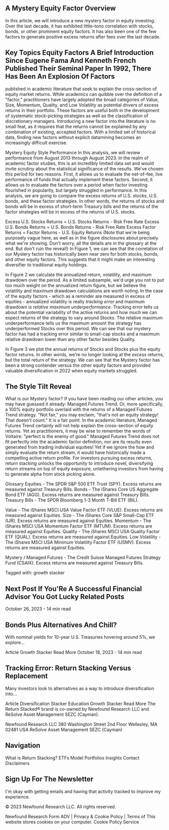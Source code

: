 
## A Mystery Equity Factor Overview

In this article, we will introduce a new mystery factor in equity investing. Over the last decade, it has exhibited little-tono correlation with stocks, bonds, or other prominent equity factors. It has also been one of the few factors to generate positive excess returns after fees over the last decade.

## Key Topics Equity Factors A Brief Introduction Since Eugene Fama And Kenneth French Published Their Seminal Paper In 1992, There Has Been An Explosion Of Factors

published in academic literature that seek to explain the cross-section of equity market returns. While academics can quibble over the definition of a "factor," practitioners have largely adopted the broad categories of Value, Size, Momentum, Quality, and Low Volatility as potential drivers of excess returns in their portfolio.  These factors are useful both in the development of systematic stock-picking strategies as well as the classification of discretionary managers. Introducing a new factor into the literature is no small feat, as it requires that the returns cannot be explained by any combination of existing, accepted factors.  With a limited set of historical data, finding new factors without explicit datamining becomes an increasingly difficult exercise.

Mystery Equity Style Performance In this analysis, we will review performance from August 2013 through August 2023.  In the realm of academic factor studies, this is an incredibly limited data set and would invite scrutiny about the statistical significance of the results. We've chosen this period for two reasons.  First, it allows us to evaluate the net-of-fee, live performance of funds that actually implement these factors.  Second, it allows us to evaluate the factors over a period when factor investing flourished in popularity, but largely struggled in performance. In this analysis, we are going to compare the excess returns of U.S. stocks, U.S. bonds, and these factor strategies.  In other words, the returns of stocks and bonds will be in excess of short-term Treasury bills and the returns of the factor strategies will be in excess of the returns of U.S. stocks.

Excess U.S. Stocks Returns = U.S. Stocks Returns - Risk Free Rate Excess U.S. Bonds Returns = U.S. Bonds Returns - Risk Free Rate Excess Factor Returns = Factor Returns - U.S. Equity Returns
(Note that we're being purposely vague here, as well as in the figure disclosures about precisely what we're showing. Don't worry, all the details are in the glossary at the end.  But don't ruin the reveal!) In Figure 1, we can see that the correlation of our Mystery factor has historically been near zero for both stocks, bonds, and other equity factors.  This suggests that it might make an interesting diversifier to traditional equity holdings.

In Figure 2 we calculate the annualized return, volatility, and maximum drawdown over the period.  As a limited subsample, we'd urge you not to put too much weight on the annualized return figure, but we believe the volatility and maximum drawdown calculations are worth noting. In the case of the equity factors - which as a reminder are measured in excess of equities - annualized volatility is really *tracking error* and maximum drawdown is *relative maximum underperformance*.  Tracking error tells us about the potential variability of the active returns and how much we can expect returns of the strategy to vary around Stocks. The relative maximum underperformance tells us the maximum amount the strategy has underperformed Stocks over this period. We can see that our mystery factor has had a tracking error similar to small-cap stocks and a maximum relative drawdown lower than any other factor besides Quality.

In Figure 3 we plot the annual returns of Stocks and Stocks plus the equity factor returns.  In other words, we're no longer looking at the *excess* returns, but the total return of the strategy.  We can see that the Mystery factor has been a strong contender versus the other equity factors and provided valuable diversification in 2022 when equity markets struggled.

## The Style Tilt Reveal

What is our Mystery factor?  If you have been reading our other articles, you may have guessed it already: Managed Futures Trend.  Or, more specifically, a 100% equity portfolio overlaid with the returns of a Managed Futures Trend strategy. "Not fair," you may exclaim, "that's not an equity strategy!  That doesn't count." It is a fair point.  In the academic literature, Managed Futures Trend certainly will not help explain the cross-section of equity returns. Yet as practitioners, it may be wise to remember the words of Voltaire: "perfect is the enemy of good."  Managed Futures Trend does not fit perfectly into the academic factor definition, nor are its results even generated from trading individual equities!  Yet if we ignore the how and simply evaluate the return stream, it would have historically made a compelling active return profile. For investors pursuing excess returns, return stacking unlocks the opportunity to introduce novel, diversifying return streams on top of equity exposure, untethering investors from having to generate alpha from stock picking alone.

Glossary Equities - The SPDR S&P 500 ETF Trust (SPY).  Excess returns are measured against Treasury Bills. Bonds - The iShares Core US Aggregate Bond ETF (AGG).  Excess returns are measured against Treasury Bills. Treasury Bills - The SPDR Bloomberg 1-3 Month T-Bill ETF (BIL).

Value - The iShares MSCI USA Value Factor ETF (VLUE).  Excess returns are measured against Equities. Size - The iShares Core S&P Small-Cap ETF (IJR).  Excess returns are measured against Equities.
Momentum - The iShares MSCI USA Momentum Factor ETF (MTUM).  Excess returns are measured against Equities. Quality - The iShares MSCI USA Quality Factor ETF (QUAL).  Excess returns are measured against Equities. Low Volatility - The iShares MSCI USA Minimum Volatility Factor ETF (USMV). Excess returns are measured against Equities.

Mystery / Managed Futures - The Credit Suisse Managed Futures Strategy Fund (CSAIX).  Excess returns are measured against Treasury Bills.

Tagged with: 
growth stacker

## Next Post If You'Re A Successful Financial Advisor You Got Lucky Related Posts

October 26, 2023 - 14 min read

## Bonds Plus Alternatives And Chill?

With nominal yields for 10-year U.S. Treasuries hovering around 5%, we explore...

Article Growth Stacker Read More October 18, 2023 - 14 min read

## Tracking Error: Return Stacking Versus Replacement

Many investors look to alternatives as a way to introduce diversification into...

Article Diversification Stacker  Education Growth Stacker Read More The Return Stacked® brand is co-owned by Newfound Research LLC and ReSolve Asset Management SEZC
(Cayman).

Newfound Research LLC
380 Washington Street 2nd Floor Wellesley, MA 02481 USA
ReSolve Asset Management SEZC (Cayman)

## Navigation

What is Return Stacking? ETFs Model Portfolios Insights Contact Disclaimers

## Sign Up For The Newsletter

 I'm okay with getting emails and having that activity tracked to improve my experience.

© 2023 Newfound Research LLC. All rights reserved.

Newfound Research Form ADV | Privacy & Cookie Policy | Terms of This website stores cookies on your computer. Cookie Policy Service